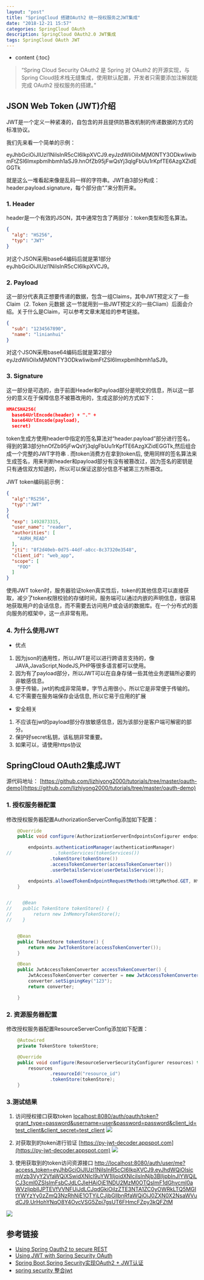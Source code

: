 ```yaml
---
layout: "post"
title: "SpringCloud 搭建OAuth2 统一授权服务之JWT集成"
date: "2018-12-21 15:57"
categories: SpringCloud OAuth
description: SpringCloud OAuth2.0 JWT集成
tags: SpringCloud OAuth JWT
---
```


* content
{:toc}

<div class="postImg" style="background-image:url(http://carforeasy.cn/2018-35454f38.png)" ></div>

> “Spring Cloud Security OAuth2 是 Spring 对 OAuth2 的开源实现，与Spring Cloud技术栈无缝集成，使用默认配置，开发者只需要添加注解就能完成 OAuth2 授权服务的搭建。”

## JSON Web Token (JWT)介绍

JWT是一个定义一种紧凑的，自包含的并且提供防篡改机制的传递数据的方式的标准协议。

我们先来看一个简单的示例：

eyJhbGciOiJIUzI1NiIsInR5cCI6IkpXVCJ9.eyJzdWIiOiIxMjM0NTY3ODkwIiwibmFtZSI6Imxpbmlhbmh1aSJ9.hnOfZb95jFwQsYj3qlgFbUu1rKpfTE6AzgXZidEGGTk

就是这么一堆看起来像是乱码一样的字符串。JWT由3部分构成：header.payload.signature，每个部分由“.”来分割开来。

### 1. Header

header是一个有效的JSON，其中通常包含了两部分：token类型和签名算法。

```json
{
  "alg": "HS256",
  "typ": "JWT"
}
```

对这个JSON采用base64编码后就是第1部分eyJhbGciOiJIUzI1NiIsInR5cCI6IkpXVCJ9。

### 2. Payload

这一部分代表真正想要传递的数据，包含一组Claims，其中JWT预定义了一些Claim（2. Token 元数据 这一节就用到一些JWT预定义的一些Cliam）后面会介绍。关于什么是Claim，可以参考文章末尾给的参考链接。

```json
{
  "sub": "1234567890",
  "name": "linianhui"
}
```

对这个JSON采用base64编码后就是第2部分eyJzdWIiOiIxMjM0NTY3ODkwIiwibmFtZSI6Imxpbmlhbmh1aSJ9。

### 3. Signature

这一部分是可选的，由于前面Header和Payload部分是明文的信息，所以这一部分的意义在于保障信息不被篡改用的，生成这部分的方式如下：

```json
HMACSHA256(
  base64UrlEncode(header) + "." +
  base64UrlEncode(payload),
  secret)
```

token生成方使用header中指定的签名算法对“header.payload”部分进行签名，得到的第3部分hnOfZb95jFwQsYj3qlgFbUu1rKpfTE6AzgXZidEGGTk,然后组合成一个完整的JWT字符串 . 而token消费方在拿到token后, 使用同样的签名算法来生成签名，用来判断header和payload部分有没有被篡改过，因为签名的密钥是只有通信双方知道的，所以可以保证这部分信息不被第三方所篡改。

JWT token编码前示例：

```json
{
  "alg":"RS256",
  "typ":"JWT"
}
{
  "exp": 1492873315,
  "user_name": "reader",
  "authorities": [
    "AURH_READ"
  ],
  "jti": "8f2d40eb-0d75-44df-a8cc-8c37320e3548",
  "client_id": "web_app",
  "scope": [
    "FOO"
  ]
}
```

使用JWT token时，服务器验证token真实性后，token的其他信息可以直接获取，减少了token权限校验的存储时间，服务端可以通过内嵌的声明信息，很容易地获取用户的会话信息，而不需要去访问用户或会话的数据库。在一个分布式的面向服务的框架中，这一点非常有用。


### 4. 为什么使用JWT

-   优点

1.  因为json的通用性，所以JWT是可以进行跨语言支持的，像JAVA,JavaScript,NodeJS,PHP等很多语言都可以使用。
2.  因为有了payload部分，所以JWT可以在自身存储一些其他业务逻辑所必要的非敏感信息。
3.  便于传输，jwt的构成非常简单，字节占用很小，所以它是非常便于传输的。
4.  它不需要在服务端保存会话信息, 所以它易于应用的扩展

-   安全相关

1.  不应该在jwt的payload部分存放敏感信息，因为该部分是客户端可解密的部分。
2.  保护好secret私钥，该私钥非常重要。
3.  如果可以，请使用https协议

## SpringCloud OAuth2集成JWT
源代码地址：
[https://github.com/lizhiyong2000/tutorials/tree/master/oauth-demo](https://github.com/lizhiyong2000/tutorials/tree/master/oauth-demo)
### 1. 授权服务器配置

修改授权服务器配置AuthorizationServerConfig添加如下配置：

```java
    @Override
    public void configure(AuthorizationServerEndpointsConfigurer endpoints) throws Exception {

        endpoints.authenticationManager(authenticationManager)
//                .tokenServices(tokenServices())
                .tokenStore(tokenStore())
                .accessTokenConverter(accessTokenConverter())
                .userDetailsService(userDetailsService());

        endpoints.allowedTokenEndpointRequestMethods(HttpMethod.GET, HttpMethod.POST, HttpMethod.DELETE);
    }


//    @Bean
//    public TokenStore tokenStore() {
//        return new InMemoryTokenStore();
//    }


    @Bean
    public TokenStore tokenStore() {
        return new JwtTokenStore(accessTokenConverter());
    }

    @Bean
    public JwtAccessTokenConverter accessTokenConverter() {
        JwtAccessTokenConverter converter = new JwtAccessTokenConverter();
        converter.setSigningKey("123");
        return converter;

    }
```

### 2. 资源服务器配置
修改授权服务器配置ResourceServerConfig添加如下配置：

```java
    @Autowired
    private TokenStore tokenStore;

    @Override
    public void configure(ResourceServerSecurityConfigurer resources) throws Exception {
        resources
                .resourceId("resource_id")
                .tokenStore(tokenStore);
    }
```

### 3.测试结果
1) 访问授权接口获取token
[localhost:8080/auth/oauth/token?grant_type=password&username=user&password=password&client_id=test_client&client_secret=test_client](localhost:8080/auth/oauth/token?grant_type=password&username=user&password=password&client_id=test_client&client_secret=test_client)
![](http://carforeasy.cn/2018-b3590329.png)

2) 对获取到的token进行验证
[https://py-jwt-decoder.appspot.com](https://py-jwt-decoder.appspot.com)
![](http://carforeasy.cn/2018-9342810b.png)
3) 使用获取到的token访问资源接口
[http://localhost:8080/auth/user/me?access_token=eyJhbGciOiJIUzI1NiIsInR5cCI6IkpXVCJ9.eyJhdWQiOlsicmVzb3VyY2VfaWQiXSwidXNlcl9uYW1lIjoidXNlciIsInNjb3BlIjpbInJlYWQiLCJ3cml0ZSIsImFsbCJdLCJleHAiOjE1NDU2MzM0OTQsImF1dGhvcml0aWVzIjpbIlJPTEVfVVNFUiJdLCJqdGkiOiIzZTE3NTA1ZC0yOWRkLTQ5MGItYWYzYy0zZmQ3NzRhNjE1OTYiLCJjbGllbnRfaWQiOiJ0ZXN0X2NsaWVudCJ9.UrHohYNqO8Y4OvcVSG5Zpi7gsUT6FHmcFZpy3kQFZtM](http://localhost:8080/auth/user/me?access_token=eyJhbGciOiJIUzI1NiIsInR5cCI6IkpXVCJ9.eyJhdWQiOlsicmVzb3VyY2VfaWQiXSwidXNlcl9uYW1lIjoidXNlciIsInNjb3BlIjpbInJlYWQiLCJ3cml0ZSIsImFsbCJdLCJleHAiOjE1NDU2MzM0OTQsImF1dGhvcml0aWVzIjpbIlJPTEVfVVNFUiJdLCJqdGkiOiIzZTE3NTA1ZC0yOWRkLTQ5MGItYWYzYy0zZmQ3NzRhNjE1OTYiLCJjbGllbnRfaWQiOiJ0ZXN0X2NsaWVudCJ9.UrHohYNqO8Y4OvcVSG5Zpi7gsUT6FHmcFZpy3kQFZtM)

![](http://carforeasy.cn/2018-85f87696.png)


## 参考链接
*  [Using Spring Oauth2 to secure REST](http://www.tinmegali.com/en/2017/06/25/oauth2-using-spring/)
*  [Using JWT with Spring Security OAuth](https://www.baeldung.com/spring-security-oauth-jwt)
*  [Spring Boot,Spring Security实现OAuth2 + JWT认证](https://www.jianshu.com/p/2c231c96a29b)
*  [spring security 整合jwt](https://liguanhua.com/article/001513500678404192dc0ebd730470e945b018bf485780d000)
